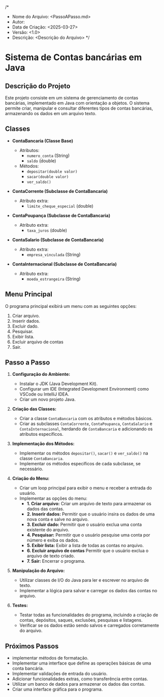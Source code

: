 /*
 * Nome do Arquivo: <PassoAPasso.md>
 * Autor: <Sofia D. Carvalho>
 * Data de Criação: <2025-03-27>
 * Versão: <1.0>
 * Descrição: <Descrição do Arquivo>
 */

# Sistema de Contas bancárias em Java

## Descrição do Projeto

Este projeto consiste em um sistema de gerenciamento de contas bancárias, implementado em Java com orientação a objetos. O sistema permite criar, manipular e consultar diferentes tipos de contas bancárias, armazenando os dados em um arquivo texto.

## Classes

* **ContaBancaria (Classe Base)**
    * Atributos:
        * `numero_conta` (String)
        * `saldo` (double)
    * Métodos:
        * `depositar(double valor)`
        * `sacar(double valor)`
        * `ver_saldo()`

* **ContaCorrente (Subclasse de ContaBancaria)**
    * Atributo extra:
        * `limite_cheque_especial` (double)

 * **ContaPoupança (Subclasse de ContaBancaria)**   
     * Atributo extra:
        * `taxa_juros` (double)

* **ContaSalario (Subclasse de ContaBancaria)**
    * Atributo extra:
        * `empresa_vinculada` (String)

* **ContaInternacional (Subclasse de ContaBancaria)**
    * Atributo extra:
        * `moeda_estrangeira` (String)

## Menu Principal

O programa principal exibirá um menu com as seguintes opções:

1.  Criar arquivo.
2.  Inserir dados.
3.  Excluir dado.
4.  Pesquisar.
5.  Exibir lista.
6.  Excluir arquivo de contas
7.  Sair.

## Passo a Passo

1.  **Configuração do Ambiente:**
    * Instalar o JDK (Java Development Kit).
    * Configurar um IDE (Integrated Development Environment) como VSCode ou IntelliJ IDEA.
    * Criar um novo projeto Java.

2.  **Criação das Classes:**
    * Criar a classe `ContaBancaria` com os atributos e métodos básicos.
    * Criar as subclasses `ContaCorrente`, `ContaPoupanca`, `ContaSalario` e `ContaInternacional`, herdando de `ContaBancaria` e adicionando os atributos específicos.

3.  **Implementação dos Métodos:**
    * Implementar os métodos `depositar()`, `sacar()` e `ver_saldo()` na classe `ContaBancaria`.
    * Implementar os métodos específicos de cada subclasse, se necessário.

4.  **Criação do Menu:**
    * Criar um loop principal para exibir o menu e receber a entrada do usuário.
    * Implementar as opções do menu:
        * **1. Criar arquivo:** Criar um arquivo de texto para armazenar os dados das contas.
        * **2. Inserir dados:** Permitir que o usuário insira os dados de uma nova conta e salve no arquivo.
        * **3. Excluir dado:** Permitir que o usuário exclua uma conta existente do arquivo.
        * **4. Pesquisar:** Permitir que o usuário pesquise uma conta por número e exiba os dados.
        * **5. Exibir lista:** Exibir a lista de todas as contas no arquivo.
        * **6. Excluir arquivo de contas** Permitir que o usuário exclua o arquivo de texto criado.
        * **7. Sair:** Encerrar o programa.

5.  **Manipulação do Arquivo:**
    * Utilizar classes de I/O do Java para ler e escrever no arquivo de texto.
    * Implementar a lógica para salvar e carregar os dados das contas no arquivo.

6.  **Testes:**
    * Testar todas as funcionalidades do programa, incluindo a criação de contas, depósitos, saques, exclusões, pesquisas e listagens.
    * Verificar se os dados estão sendo salvos e carregados corretamente do arquivo.

## Próximos Passos

* implementar métodos de formatação.
* Implementar uma interface que define as operações básicas de uma conta bancária. 
* Implementar validações de entrada do usuário.
* Adicionar funcionalidades extras, como transferência entre contas.
* Utilizar um banco de dados para armazenar os dados das contas.
* Criar uma interface gráfica para o programa.
